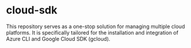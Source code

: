 # cloud-sdk
This repository serves as a one-stop solution for managing multiple cloud platforms. It is specifically tailored for the installation and integration of Azure CLI and Google Cloud SDK (gcloud).
